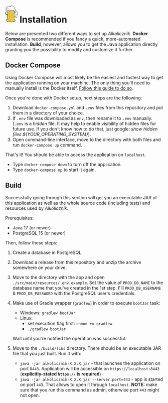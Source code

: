 # ![Logo](src/main/resources/META-INF/resources/beer-mug-icon.png) Installation
Below are presented two different ways to set up *Alkolicznik*. **Docker Compose** is recommended if you fancy a quick, more-automated installation. **Build**, however, allows you to get the Java application directly granting you the possibility to modify and customize it further.

## Docker Compose
Using Docker Compose will most likely be the easiest and fastest way to get the application running on your machine. The only thing you'll need to manually install is the Docker itself. [Follow this guide to do so](https://docs.docker.com/get-docker/).

Once you're done with Docker setup, next steps are the following:

1. Download `docker-compose.yml` and `.env` files from this repository and put them in a directory of your choice.
2. If `.env` file was downloaded as `env`, then rename it to `.env` manually. (`.env` is a *hidden* file. It may help to enable visibility of hidden files for future use. If you don't know how to do that, just google: *show hidden files ${YOUR_OPERATING_SYSTEM}*).
3. Open command-line interface, move to the directory with both files and run `docker-compose up` command.

That's it! You should be able to access the application on `localhost`.

* Type `docker-compose down` to turn off the application.
* Type `docker-compose up` to start it again.

## Build
Successfully going through this section will get you an executable JAR of this application as well as the whole source code (including tests) and resources used by *Alkolicznik*.

Prerequisites:

* Java 17 (or newer)
* PostgreSQL 15 (or newer)

Then, follow these steps:
1. Create a database in PostgreSQL.
2. Download a release from this repository and unzip the archive somewhere on your drive.
3. Move to the directory with the app and open `./src/main/resources/.env.example`. Set the value of `PROD_DB_NAME` to the database name that you've created in the 1st step. Fill `PROD_DB_USERNAME` & `PROD_DB_PASSWORD` with the PostgreSQL user's credentials.
4. Make use of Gradle wrapper (`gradlew`) in order to execute `bootJar` task:
   * Windows: `gradlew bootJar`
   * Linux:
      * set execution flag first: `chmod +x gradlew`
      * `./gradlew bootJar`

    Wait until you're notified the operation was successful.
6. Move to the `./build/libs` directory. There should be an executable JAR file that you just built. Run it with:
   * `java -jar alkolicznik-X.X.X.jar` - that launches the application on port `8443`. Application will be accessible on `https://localhost:8443` (**explicitly-stated `https://` is required**)
   * `java -jar alkolicznik-X.X.X.jar --server.port=443` - app is started on port `443`. That allows to open it through `localhost`. **NOTE:** make sure that you run this command as admin, otherwise port `443` might not open.
